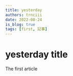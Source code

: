 ```yaml
---
title: yesterday
authors: trnciii
date: 2022-08-24
is_blog: true
tags: [first, 記事]
---
```



# yesterday title

The first article
